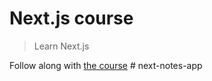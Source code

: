 # Next.js course
> Learn Next.js

Follow along with [the course](https://hendrixer.github.io/nextjs-course/)
#   n e x t - n o t e s - a p p  
 